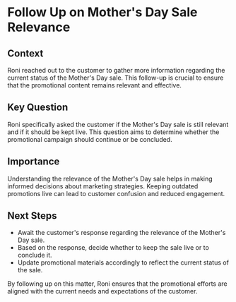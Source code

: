 # Follow Up on Mother's Day Sale Relevance

## Context
Roni reached out to the customer to gather more information regarding the current status of the Mother's Day sale. This follow-up is crucial to ensure that the promotional content remains relevant and effective.

## Key Question
Roni specifically asked the customer if the Mother's Day sale is still relevant and if it should be kept live. This question aims to determine whether the promotional campaign should continue or be concluded.

## Importance
Understanding the relevance of the Mother's Day sale helps in making informed decisions about marketing strategies. Keeping outdated promotions live can lead to customer confusion and reduced engagement.

## Next Steps
- Await the customer's response regarding the relevance of the Mother's Day sale.
- Based on the response, decide whether to keep the sale live or to conclude it.
- Update promotional materials accordingly to reflect the current status of the sale.

By following up on this matter, Roni ensures that the promotional efforts are aligned with the current needs and expectations of the customer.